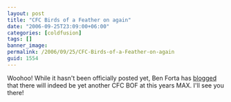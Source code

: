 ```yaml
---
layout: post
title: "CFC Birds of a Feather on again"
date: "2006-09-25T23:09:00+06:00"
categories: [coldfusion]
tags: []
banner_image: 
permalink: /2006/09/25/CFC-Birds-of-a-Feather-on-again
guid: 1554
---
```


Woohoo! While it hasn't been officially posted yet, Ben Forta has <a href="http://www.forta.com/blog/index.cfm/2006/9/25/ColdFusion-BOFs-At-MAX">blogged</a> that there will indeed be yet another CFC BOF at this years MAX. I'll see you there!